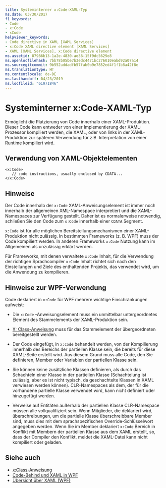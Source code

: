 ```yaml
---
title: Systeminterner x:Code-XAML-Typ
ms.date: 03/30/2017
f1_keywords:
- Code
- x:Code
- xCode
helpviewer_keywords:
- Code directive in XAML [XAML Services]
- x:Code XAML directive element [XAML Services]
- XAML [XAML Services], x:Code directive element
ms.assetid: 87986b13-1a2e-4830-ae36-15f9dc5629e8
ms.openlocfilehash: 7bb78b05be7b3edc4471bc276010eabd92a07a14
ms.sourcegitcommit: 9b552addadfb57fab0b9e7852ed4f1f1b8a42f8e
ms.translationtype: HT
ms.contentlocale: de-DE
ms.lasthandoff: 04/23/2019
ms.locfileid: "61971846"
---
```

# <a name="xcode-intrinsic-xaml-type"></a>Systeminterner x:Code-XAML-Typ
Ermöglicht die Platzierung von Code innerhalb einer XAML-Produktion. Dieser Code kann entweder von einer Implementierung der XAML-Prozessor kompiliert werden, die XAML, oder von links in der XAML-Produktion zur späteren Verwendung für z.B. Interpretation von einer Runtime kompiliert wird.  
  
## <a name="xaml-object-element-usage"></a>Verwendung von XAML-Objektelementen  
  
```  
<x:Code>  
   // code instructions, usually enclosed by CDATA...  
</x:Code>  
```  
  
## <a name="remarks"></a>Hinweise  
 Der Code innerhalb der `x:Code` XAML-Anweisungselement ist immer noch innerhalb der allgemeinen XML-Namespace interpretiert und die XAML-Namespaces zur Verfügung gestellt. Daher ist es normalerweise notwendig, schließen Sie den Code zum `x:Code` innerhalb einer `CDATA` Segment.  
  
 `x:Code` ist für alle möglichen Bereitstellungsmechanismen einer XAML-Produktion nicht zulässig. In bestimmten Frameworks (z. B. WPF) muss der Code kompiliert werden. In anderen Frameworks `x:Code` Nutzung kann im Allgemeinen als unzulässig erklärt werden.  
  
 Für Frameworks, mit denen verwaltete `x:Code` Inhalt, für die Verwendung der richtigen Sprachcompiler `x:Code` Inhalt richtet sich nach den Einstellungen und Ziele des enthaltenden Projekts, das verwendet wird, um die Anwendung zu kompilieren.  
  
## <a name="wpf-usage-notes"></a>Hinweise zur WPF-Verwendung  
 Code deklariert in `x:Code` für WPF mehrere wichtige Einschränkungen aufweist:  
  
- Die `x:Code` -Anweisungselement muss ein unmittelbar untergeordnetes Element des Stammelements der XAML-Produktion sein.  
  
- [X: Class-Anweisung](x-class-directive.md) muss für das Stammelement der übergeordneten bereitgestellt werden.  
  
- Der Code eingefügt, in `x:Code` behandelt werden, von der Kompilierung innerhalb des Bereichs der partiellen Klasse sein, die bereits für diese XAML-Seite erstellt wird. Aus diesem Grund muss alle Code, den Sie definieren, Member oder Variablen der partiellen Klasse sein.  
  
- Sie können keine zusätzliche Klassen definieren, als durch das Schachteln einer Klasse in der partiellen Klasse (Schachtelung ist zulässig, aber es ist nicht typisch, da geschachtelte Klassen in XAML verwiesen werden können). CLR-Namespaces als dem, der für die vorhandene partielle Klasse verwendet wird, kann nicht definiert oder hinzugefügt werden.  
  
- Verweise auf Entitäten außerhalb der partiellen Klasse CLR-Namespace müssen alle vollqualifiziert sein. Wenn Mitglieder, die deklariert wird, überschreibungen, um die partielle Klasse überschreibbare Member sind, muss dies mit dem sprachspezifischen Override-Schlüsselwort angegeben werden. Wenn Sie im Member deklariert `x:Code` Bereich in Konflikt mit Membern der partiellen Klasse aus dem XAML erstellt, so, dass der Compiler den Konflikt, meldet die XAML-Datei kann nicht kompiliert oder geladen.  
  
## <a name="see-also"></a>Siehe auch

- [x:Class-Anweisung](x-class-directive.md)
- [Code-Behind und XAML in WPF](../wpf/advanced/code-behind-and-xaml-in-wpf.md)
- [Übersicht über XAML (WPF)](../wpf/advanced/xaml-overview-wpf.md)
